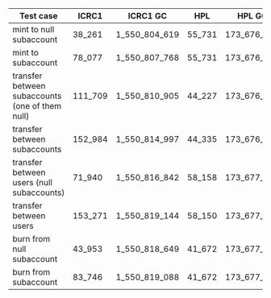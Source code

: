 | Test case | ICRC1 | ICRC1 GC | HPL | HPL GC |
| --- | --- | --- | --- | --- |
| mint to null subaccount | 38_261 | 1_550_804_619 | 55_731 | 173_676_346 |
| mint to subaccount | 78_077 | 1_550_807_768 | 55_731 | 173_676_346 |
| transfer between subaccounts (one of them null) | 111_709 | 1_550_810_905 | 44_227 | 173_676_346 |
| transfer between subaccounts | 152_984 | 1_550_814_997 | 44_335 | 173_676_346 |
| transfer between users (null subaccounts) | 71_940 | 1_550_816_842 | 58_158 | 173_677_600 |
| transfer between users | 153_271 | 1_550_819_144 | 58_150 | 173_677_600 |
| burn from null subaccount | 43_953 | 1_550_818_649 | 41_672 | 173_677_600 |
| burn from subaccount | 83_746 | 1_550_819_088 | 41_672 | 173_677_600 |
